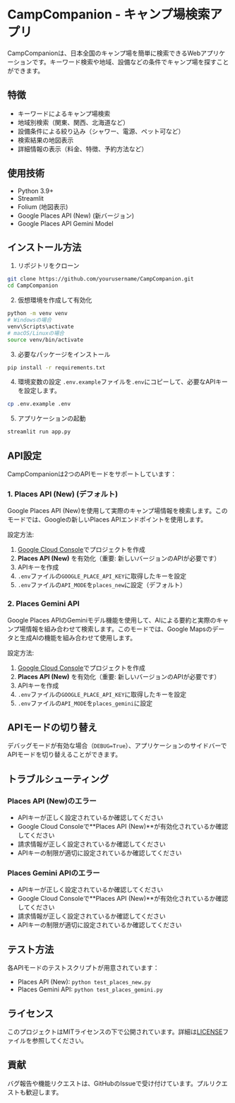 # CampCompanion - キャンプ場検索アプリ

CampCompanionは、日本全国のキャンプ場を簡単に検索できるWebアプリケーションです。キーワード検索や地域、設備などの条件でキャンプ場を探すことができます。

## 特徴

- キーワードによるキャンプ場検索
- 地域別検索（関東、関西、北海道など）
- 設備条件による絞り込み（シャワー、電源、ペット可など）
- 検索結果の地図表示
- 詳細情報の表示（料金、特徴、予約方法など）

## 使用技術

- Python 3.9+
- Streamlit
- Folium (地図表示)
- Google Places API (New) (新バージョン)
- Google Places API Gemini Model

## インストール方法

1. リポジトリをクローン
```bash
git clone https://github.com/yourusername/CampCompanion.git
cd CampCompanion
```

2. 仮想環境を作成して有効化
```bash
python -m venv venv
# Windowsの場合
venv\Scripts\activate
# macOS/Linuxの場合
source venv/bin/activate
```

3. 必要なパッケージをインストール
```bash
pip install -r requirements.txt
```

4. 環境変数の設定
`.env.example`ファイルを`.env`にコピーして、必要なAPIキーを設定します。
```bash
cp .env.example .env
```

5. アプリケーションの起動
```bash
streamlit run app.py
```

## API設定

CampCompanionは2つのAPIモードをサポートしています：

### 1. Places API (New) (デフォルト)

Google Places API (New)を使用して実際のキャンプ場情報を検索します。このモードでは、Googleの新しいPlaces APIエンドポイントを使用します。

設定方法:
1. [Google Cloud Console](https://console.cloud.google.com/)でプロジェクトを作成
2. **Places API (New)** を有効化（重要: 新しいバージョンのAPIが必要です）
3. APIキーを作成
4. `.env`ファイルの`GOOGLE_PLACE_API_KEY`に取得したキーを設定
5. `.env`ファイルの`API_MODE`を`places_new`に設定（デフォルト）

### 2. Places Gemini API

Google Places APIのGeminiモデル機能を使用して、AIによる要約と実際のキャンプ場情報を組み合わせて検索します。このモードでは、Google Mapsのデータと生成AIの機能を組み合わせて使用します。

設定方法:
1. [Google Cloud Console](https://console.cloud.google.com/)でプロジェクトを作成
2. **Places API (New)** を有効化（重要: 新しいバージョンのAPIが必要です）
3. APIキーを作成
4. `.env`ファイルの`GOOGLE_PLACE_API_KEY`に取得したキーを設定
5. `.env`ファイルの`API_MODE`を`places_gemini`に設定

## APIモードの切り替え

デバッグモードが有効な場合（`DEBUG=True`）、アプリケーションのサイドバーでAPIモードを切り替えることができます。

## トラブルシューティング

### Places API (New)のエラー

- APIキーが正しく設定されているか確認してください
- Google Cloud Consoleで**Places API (New)**が有効化されているか確認してください
- 請求情報が正しく設定されているか確認してください
- APIキーの制限が適切に設定されているか確認してください

### Places Gemini APIのエラー

- APIキーが正しく設定されているか確認してください
- Google Cloud Consoleで**Places API (New)**が有効化されているか確認してください
- 請求情報が正しく設定されているか確認してください
- APIキーの制限が適切に設定されているか確認してください

## テスト方法

各APIモードのテストスクリプトが用意されています：

- Places API (New): `python test_places_new.py`
- Places Gemini API: `python test_places_gemini.py`

## ライセンス

このプロジェクトはMITライセンスの下で公開されています。詳細は[LICENSE](LICENSE)ファイルを参照してください。

## 貢献

バグ報告や機能リクエストは、GitHubのIssueで受け付けています。プルリクエストも歓迎します。 